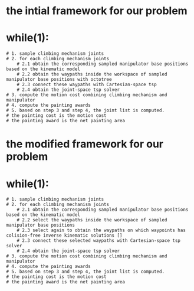 
# the intial framework for our problem  
# while(1):
    # 1. sample climbing mechanism joints 
    # 2. for each climbing mechanism joints
        # 2.1 obtain the corresponding sampled manipulator base positions based on the kinematic model
        # 2.2 obtain the waypaths inside the workspace of sampled manipulator base positions with octotree
        # 2.3 connect these waypaths with Cartesian-space tsp
        # 2.4 obtain the joint-space tsp solver
    # 3. compute the motion cost combining climbing mechanism and manipulator 
    # 4. compute the painting awards
    # 5. based on step 3 and step 4, the joint list is computed.
    # the painting cost is the motion cost 
    # the painting award is the net painting area 

# the modified framework for our problem  
# while(1):
    # 1. sample climbing mechanism joints 
    # 2. for each climbing mechanism joints
        # 2.1 obtain the corresponding sampled manipulator base positions based on the kinematic model
        # 2.2 select the waypaths inside the workspace of sampled manipulator base positions 
        # 2.3 select again to obtain the waypaths on which waypoints has colision-free inverse kinematic solutions [] 
        # 2.3 connect these selected waypaths with Cartesian-space tsp solver
        # 2.4 obtain the joint-space tsp solver
    # 3. compute the motion cost combining climbing mechanism and manipulator 
    # 4. compute the painting awards
    # 5. based on step 3 and step 4, the joint list is computed.
    # the painting cost is the motion cost 
    # the painting award is the net painting area 
